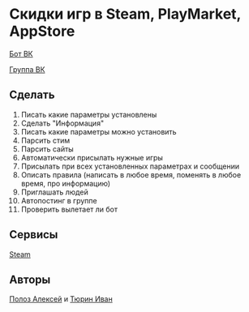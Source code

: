 
# Скидки игр в Steam, PlayMarket, AppStore

[Бот ВК](https://vk.com/im?sel=-151313066)

[Группа ВК](https://vk.com/discountme)

Сделать
---
1. Писать какие параметры установлены
2. Сделать "Информация"
3. Писать какие параметры можно установить
4. Парсить стим
5. Парсить сайты
6. Автоматически присылать нужные игры
7. Присылать при всех установленных параметрах и сообщении
8. Описать правила (написать в любое время, поменять в любое время, про информацию)
9. Приглашать людей
10. Автопостинг в группе
11. Проверить вылетает ли бот

Сервисы
---
[Steam](http://store.steampowered.com/search/?specials=1&os=)

Авторы
---
[Полоз Алексей](https://vk.com/freakiller) и [Тюрин Иван](https://vk.com/ivanner3000)
